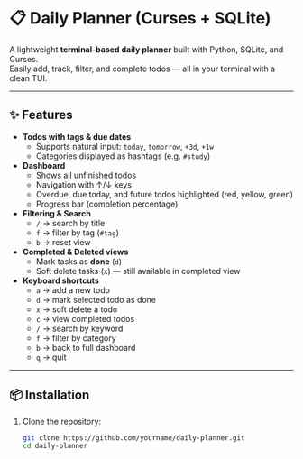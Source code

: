 # 📋 Daily Planner (Curses + SQLite)

A lightweight **terminal-based daily planner** built with Python, SQLite, and Curses.  
Easily add, track, filter, and complete todos — all in your terminal with a clean TUI.

---

## ✨ Features
- **Todos with tags & due dates**
  - Supports natural input: `today`, `tomorrow`, `+3d`, `+1w`
  - Categories displayed as hashtags (e.g. `#study`)
- **Dashboard**
  - Shows all unfinished todos
  - Navigation with ↑/↓ keys
  - Overdue, due today, and future todos highlighted (red, yellow, green)
  - Progress bar (completion percentage)
- **Filtering & Search**
  - `/` → search by title
  - `f` → filter by tag (`#tag`)
  - `b` → reset view
- **Completed & Deleted views**
  - Mark tasks as **done** (`d`)
  - Soft delete tasks (`x`) — still available in completed view
- **Keyboard shortcuts**
  - `a` → add a new todo
  - `d` → mark selected todo as done
  - `x` → soft delete a todo
  - `c` → view completed todos
  - `/` → search by keyword
  - `f` → filter by category
  - `b` → back to full dashboard
  - `q` → quit

---

## 📦 Installation

1. Clone the repository:
   ```bash
   git clone https://github.com/yourname/daily-planner.git
   cd daily-planner
